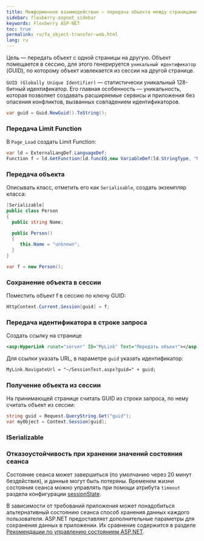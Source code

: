 ```yaml
---
title: Межформенное взаимодействие — передача объекта между страницами
sidebar: flexberry-aspnet_sidebar
keywords: Flexberry ASP-NET
toc: true
permalink: ru/fa_object-transfer-web.html
lang: ru
---
```


Цель — передать объект с одной страницы на другую. Объект помещается в сессию, для этого генерируется `уникальный идентификатор` (GUID), по которому объект извлекается из сессии на другой странице.

`GUID (Globally Unique Identifier)` — статистически уникальный 128-битный идентификатор. Его главная особенность — уникальность, которая позволяет создавать расширяемые сервисы и приложения без опасения конфликтов, вызванных совпадением идентификаторов.

```csharp
var guid = Guid.NewGuid().ToString();
```

### Передача Limit Function

В `Page_Load` создать Limit Function:

```csharp
var ld = ExternalLangDef.LanguageDef;
Function f = ld.GetFunction(ld.funcEQ,new VariableDef(ld.StringType, "Name"),"Имя");
```
### Передача объекта

Описывать класс, отметить его как `Serialisable`, создать экземпляр класса:

```csharp
[Serializable]
public class Person
{
  public string Name;

  public Person()
  {
     this.Name = "unknown";
  }
}

var f = new Person();
```

### Сохранение объекта в сессии

Поместить объект f в сессию по ключу GUID:

```csharp
HttpContext.Current.Session[guid] = f;
```

### Передача идентификатора в строке запроса

Создать ссылку на странице

```xml
<asp:HyperLink runat="server" ID="MyLink" Text="Передать объект"></asp:HyperLink>
```

Для ссылки указать URL, в параметре `guid` указать идентификатор:

```xml
MyLink.NavigateUrl = "~/SessionTest.aspx?guid=" + guid;
```

### Получение объекта из сессии

На принимающей странице считать GUID из строки запроса, по нему считать объект из сессии:

```csharp
string guid = Request.QueryString.Get("guid");
var myObject = Context.Session[guid];
```

### ISerializable

### Отказоустойчивость при хранении значений состояния сеанса

Состояние сеанса может завершиться (по умолчанию через 20 минут бездействия), и данные могут быть потеряны. Временем жизни состояния сеанса можно управлять при помощи атрибута `timeout` раздела конфигурации [sessionState](http://msdn.microsoft.com/ru-ru/library/h6bb9cz9(v=vs.90).aspx).

В зависимости от требований приложения может понадобиться альтернативный состоянию сеанса способ хранения данных каждого пользователя. ASP.NET предоставляет дополнительные параметры для сохранения данных в приложении. Их сравнение содержится в разделе [Рекомендации по управлению состоянием ASP.NET](http://msdn.microsoft.com/ru-ru/library/z1hkazw7(v=vs.90).aspx).
